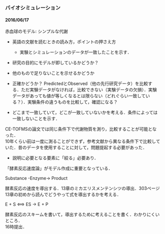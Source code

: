 ### バイオシミュレーション  

#### 2016/06/17  
赤血球のモデル: シンプルな代謝  

- 英語の文献を読むときの読み方，ポイントの押さえ方  
  - 実験とシミュレーションのデータが一致したことを示す．  

- 研究の目的にモデルが即しているかどうか？  
 - 他のもので足りないことを示せるかどうか  
 - 正確かどうか？ PredictedとObserved（他の先行研究データ）を比較する．ただ実験データがなければ，比較できない（実験データの欠損）．実験データがあっても値が等しくなるとは限らない（どれぐらい一致している？）．実験条件の違うものを比較して，確認になる？  
 - どこまで一致していて，どこが一致していないかを考える．条件によっては一致しないことを示す．  

CE-TOFMSの論文では同じ条件下で代謝物質を測り，比較することが可能となった．  
10年くらい前は一度に測ることができず，参考文献から異なる条件下で比較していた．昔のデータを使用することに対して，問題提起する必要があった．  

- 説明に必要となる要素に「絞る」必要あり．  

「酵素反応速度論」がモデル作成に重要となっている．  

Substance -Enzyme-> Product  

酵素反応の速度を導出する．13章のミカエリスメンテンシツの導出．303ページ  
13章の初めから読んでどうやって式を導出するかを考える．  

E + S <==> ES -> E + P  

酵素反応のスキームを書いて，導出するために考えることを書く．わかりにくいところ．  
16時提出．
